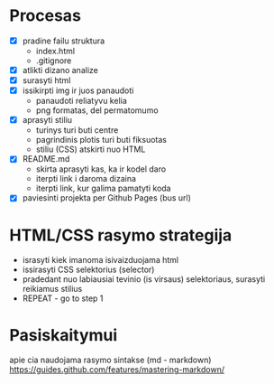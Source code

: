 # Procesas

- [x] pradine failu struktura
   - index.html
   - .gitignore
- [x] atlikti dizano analize
- [x] surasyti html
- [x] issikirpti img ir juos panaudoti
   - panaudoti reliatyvu kelia
   - png formatas, del permatomumo
- [x] aprasyti stiliu
   - turinys turi buti centre
   - pagrindinis plotis turi buti fiksuotas
   - stiliu (CSS) atskirti nuo HTML
- [x] README.md 
   - skirta aprasyti kas, ka ir kodel daro
   - iterpti link i daroma dizaina
   - iterpti link, kur galima pamatyti koda
- [x] paviesinti projekta per Github Pages (bus url)

# HTML/CSS rasymo strategija

- israsyti kiek imanoma isivaizduojama html
- issirasyti CSS selektorius (selector)
- pradedant nuo labiausiai tevinio (is virsaus) selektoriaus, surasyti reikiamus stilius
- REPEAT - go to step 1

#  Pasiskaitymui

apie cia naudojama rasymo sintakse (md - markdown)
https://guides.github.com/features/mastering-markdown/
